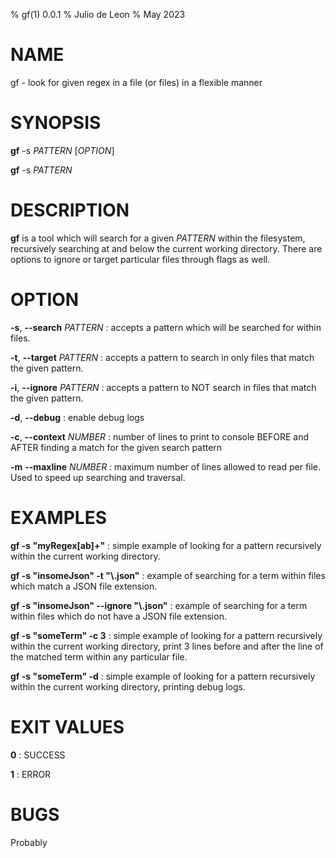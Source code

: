 % gf(1) 0.0.1
% Julio de Leon
% May 2023

# NAME
gf - look for given regex in a file (or files) in a flexible manner

# SYNOPSIS
**gf**  -s *PATTERN* [*OPTION*]

**gf** -s *PATTERN*

# DESCRIPTION
**gf** is a tool which will search for a given *PATTERN* within the filesystem, recursively searching at and below the current working directory. There are options to ignore or target particular files through flags as well.

# OPTION
**-s**, **--search** *PATTERN*
: accepts a pattern which will be searched for within files.

**-t**, **--target** *PATTERN*
: accepts a pattern to search in only files that match the given pattern.

**-i**, **--ignore** *PATTERN*
: accepts a pattern to NOT search in files that match the given pattern.

**-d**, **--debug**
: enable debug logs

**-c**, **--context** *NUMBER*
: number of lines to print to console BEFORE and AFTER finding a match for the given search pattern

**-m** **--maxline** *NUMBER*
: maximum number of lines allowed to read per file. Used to speed up searching and traversal.

# EXAMPLES
**gf -s "myRegex[ab]+"**
: simple example of looking for a pattern recursively within the current working directory.

**gf -s "insomeJson" -t "\\.json"**
: example of searching for a term within files which match a JSON file extension.

**gf -s "insomeJson" --ignore "\\.json"**
: example of searching for a term within files which do not have a JSON file extension.

**gf -s "someTerm" -c 3**
: simple example of looking for a pattern recursively within the current working directory, print 3 lines before and after the line of the matched term within any particular file.

**gf -s "someTerm" -d**
: simple example of looking for a pattern recursively within the current working directory, printing debug logs.

# EXIT VALUES
**0**
: SUCCESS

**1**
: ERROR

# BUGS
Probably

